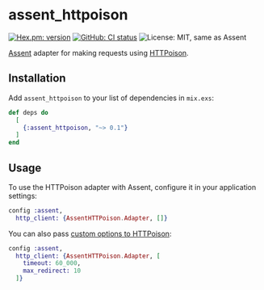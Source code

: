 # assent_httpoison
[![Hex.pm: version](https://img.shields.io/hexpm/v/assent_httpoison.svg?style=flat-square)](https://hex.pm/packages/assent_httpoison)
[![GitHub: CI status](https://img.shields.io/github/actions/workflow/status/antedeguemon/assent_httpoison/ci.yml?branch=main&style=flat-square)](https://github.com/antedeguemon/assent_httpoison/actions)
![License: MIT, same as Assent](https://img.shields.io/badge/License-MIT-yellow.svg?style=flat-square)

[Assent](https://hex.pm/packages/assent/) adapter for making requests using
[HTTPoison](https://hex.pm/packages/httpoison).

## Installation

Add `assent_httpoison` to your list of dependencies in `mix.exs`:

```elixir
def deps do
  [
    {:assent_httpoison, "~> 0.1"}
  ]
end
```

## Usage

To use the HTTPoison adapter with Assent, configure it in your application
settings:

```elixir
config :assent,
  http_client: {AssentHTTPoison.Adapter, []}
```

You can also pass [custom options to HTTPoison](https://hexdocs.pm/httpoison/HTTPoison.Request.html):

```elixir
config :assent,
  http_client: {AssentHTTPoison.Adapter, [
    timeout: 60_000,
    max_redirect: 10
  ]}
```
